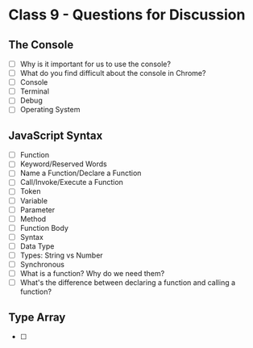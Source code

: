 # Class 9 - Questions for Discussion

## The Console

- [ ] Why is it important for us to use the console?
- [ ] What do you find difficult about the console in Chrome?
- [ ] Console
- [ ] Terminal
- [ ] Debug
- [ ] Operating System

## JavaScript Syntax

- [ ] Function
- [ ] Keyword/Reserved Words
- [ ] Name a Function/Declare a Function
- [ ] Call/Invoke/Execute a Function
- [ ] Token
- [ ] Variable
- [ ] Parameter
- [ ] Method
- [ ] Function Body
- [ ] Syntax
- [ ] Data Type
- [ ] Types: String vs Number
- [ ] Synchronous
- [ ] What is a function? Why do we need them?
- [ ] What's the difference between declaring a function and calling a function?

## Type Array

- [ ] 
